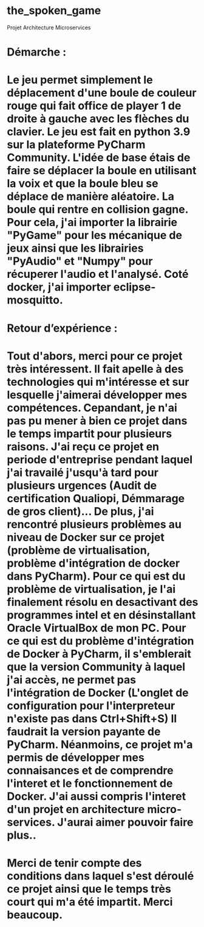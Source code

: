 # the_spoken_game
 Projet Architecture Microservices

# Démarche : 
 
# Le jeu permet simplement le déplacement d'une boule de couleur rouge qui fait office de player 1 de droite à gauche avec les flèches du clavier. Le jeu est fait en python 3.9 sur la plateforme PyCharm Community. L'idée de base étais de faire se déplacer la boule en utilisant la voix et que la boule bleu se déplace de manière aléatoire. La boule qui rentre en collision gagne. Pour cela, j'ai importer la librairie "PyGame" pour les mécanique de jeux ainsi que les librairies "PyAudio" et "Numpy" pour récuperer l'audio et l'analysé. Coté docker, j'ai importer eclipse-mosquitto.


# Retour d’expérience : 

# Tout d'abors, merci pour ce projet très intéressent. Il fait apelle à des technologies qui m'intéresse et sur lesquelle j'aimerai développer mes compétences. Cepandant, je n'ai pas pu mener à bien ce projet dans le temps impartit pour plusieurs raisons. J'ai reçu ce projet en periode d'entreprise pendant laquel j'ai travailé j'usqu'à tard pour plusieurs urgences (Audit de certification Qualiopi, Démmarage de gros client)... De plus, j'ai rencontré plusieurs problèmes au niveau de Docker sur ce projet (problème de virtualisation, problème d'intégration de docker dans PyCharm). Pour ce qui est du problème de virtualisation, je l'ai finalement résolu en desactivant des programmes intel et en désinstallant Oracle VirtualBox de mon PC. Pour ce qui est du problème d'intégration de Docker à PyCharm, il s'emblerait que la version Community à laquel j'ai accès, ne permet pas l'intégration de Docker (L'onglet de configuration pour l'interpreteur n'existe pas dans Ctrl+Shift+S) Il faudrait la version payante de PyCharm. Néanmoins, ce projet m'a permis de développer mes connaisances et de comprendre l'interet et le fonctionnement de Docker. J'ai aussi compris l'interet d'un projet en architecture micro-services. J'aurai aimer pouvoir faire plus..

# Merci de tenir compte des conditions dans laquel s'est déroulé ce projet ainsi que le temps très court qui m'a été impartit. Merci beaucoup.